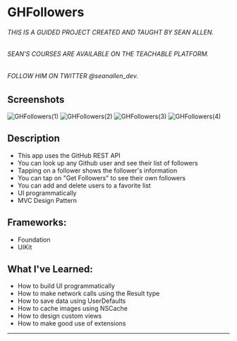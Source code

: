 # GHFollowers 

###### THIS IS A GUIDED PROJECT CREATED AND TAUGHT BY SEAN ALLEN. 
###### SEAN'S COURSES ARE AVAILABLE ON THE TEACHABLE PLATFORM. 
###### FOLLOW HIM ON TWITTER @seanallen_dev. 

## Screenshots
![GHFollowers(1)](https://user-images.githubusercontent.com/82785695/187980204-ff74ea54-3ad9-405c-9c40-1c4b9d741537.png)
![GHFollowers(2)](https://user-images.githubusercontent.com/82785695/187980211-006d7ae5-82f9-4df6-ba6e-993e58e2a742.png)
![GHFollowers(3)](https://user-images.githubusercontent.com/82785695/187980229-ad260f47-0bb9-4169-b6be-7694cc8f5b88.png)
![GHFollowers(4)](https://user-images.githubusercontent.com/82785695/187980242-217dfb69-596c-4cbd-9e35-0ffcd2a49fc3.png)

## Description
- This app uses the GitHub REST API
- You can look up any Github user and see their list of followers
- Tapping on a follower shows the follower's information
- You can tap on "Get Followers" to see their own followers
- You can add and delete users to a favorite list
- UI programmatically
- MVC Design Pattern

## Frameworks:
- Foundation
- UIKit

## What I've Learned:
- How to build UI programmatically
- How to make network calls using the Result type
- How to save data using UserDefaults
- How to cache images using NSCache
- How to design custom views
- How to make good use of extensions

---
